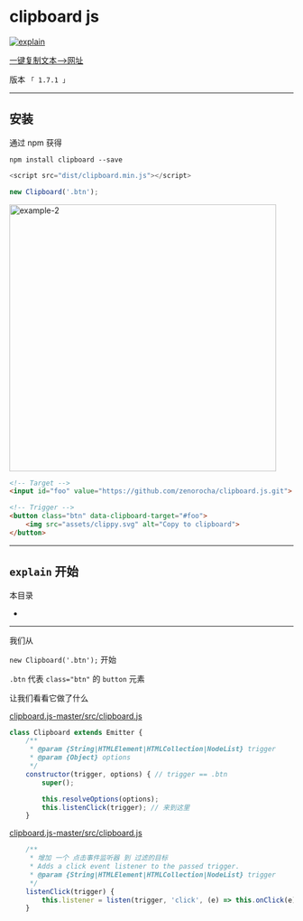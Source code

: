 # clipboard js

[![explain](./minilogo.svg)](https://github.com/chinanf-boy/Source-Explain)

[一键复制文本-->网址](https://clipboardjs.com/)

版本 `「 1.7.1 」`

---

## 安装

通过 npm 获得

```
npm install clipboard --save
```


``` js
<script src="dist/clipboard.min.js"></script>
```

``` js
new Clipboard('.btn');
```


<a href="https://clipboardjs.com/#example-target"><img width="473" alt="example-2" src="https://cloud.githubusercontent.com/assets/398893/9983467/a4946aaa-5fb1-11e5-9780-f09fcd7ca6c8.png"></a>


``` html
<!-- Target -->
<input id="foo" value="https://github.com/zenorocha/clipboard.js.git">

<!-- Trigger -->
<button class="btn" data-clipboard-target="#foo">
    <img src="assets/clippy.svg" alt="Copy to clipboard">
</button>
```

---

## `explain` 开始

本目录

- 

---

我们从

`new Clipboard('.btn');` 开始

`.btn` 代表 `class="btn"` 的 `button` 元素

让我们看看它做了什么

[clipboard.js-master/src/clipboard.js](clipboard.js-master/src/clipboard.js#L14)

``` js
class Clipboard extends Emitter {
    /**
     * @param {String|HTMLElement|HTMLCollection|NodeList} trigger
     * @param {Object} options
     */
    constructor(trigger, options) { // trigger == .btn 
        super();

        this.resolveOptions(options);
        this.listenClick(trigger); // 来到这里
    }
```

[clipboard.js-master/src/clipboard.js](clipboard.js-master/src/clipboard.js#L33)

``` js
    /**
     * 增加 一个 点击事件监听器 到 过滤的目标
     * Adds a click event listener to the passed trigger.
     * @param {String|HTMLElement|HTMLCollection|NodeList} trigger
     */
    listenClick(trigger) {
        this.listener = listen(trigger, 'click', (e) => this.onClick(e));
    }
```